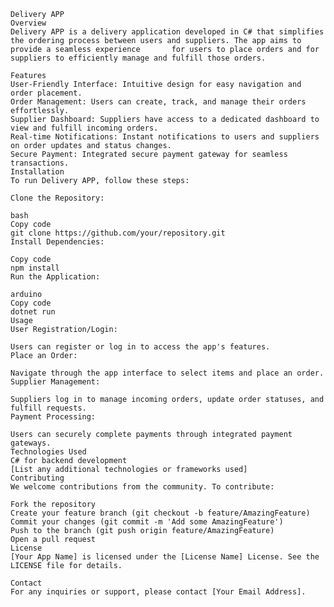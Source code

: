     Delivery APP
    Overview
    Delivery APP is a delivery application developed in C# that simplifies the ordering process between users and suppliers. The app aims to provide a seamless experience       for users to place orders and for suppliers to efficiently manage and fulfill those orders.

    Features
    User-Friendly Interface: Intuitive design for easy navigation and order placement.
    Order Management: Users can create, track, and manage their orders effortlessly.
    Supplier Dashboard: Suppliers have access to a dedicated dashboard to view and fulfill incoming orders.
    Real-time Notifications: Instant notifications to users and suppliers on order updates and status changes.
    Secure Payment: Integrated secure payment gateway for seamless transactions.
    Installation
    To run Delivery APP, follow these steps:

    Clone the Repository:

    bash
    Copy code
    git clone https://github.com/your/repository.git
    Install Dependencies:

    Copy code
    npm install
    Run the Application:
    
    arduino
    Copy code
    dotnet run
    Usage
    User Registration/Login:
    
    Users can register or log in to access the app's features.
    Place an Order:
    
    Navigate through the app interface to select items and place an order.
    Supplier Management:
    
    Suppliers log in to manage incoming orders, update order statuses, and fulfill requests.
    Payment Processing:
    
    Users can securely complete payments through integrated payment gateways.
    Technologies Used
    C# for backend development
    [List any additional technologies or frameworks used]
    Contributing
    We welcome contributions from the community. To contribute:
    
    Fork the repository
    Create your feature branch (git checkout -b feature/AmazingFeature)
    Commit your changes (git commit -m 'Add some AmazingFeature')
    Push to the branch (git push origin feature/AmazingFeature)
    Open a pull request
    License
    [Your App Name] is licensed under the [License Name] License. See the LICENSE file for details.
    
    Contact
    For any inquiries or support, please contact [Your Email Address].

